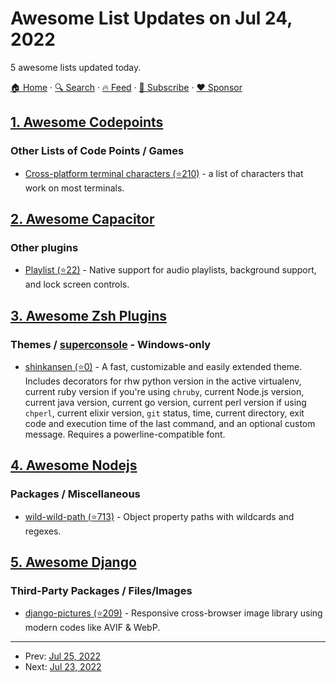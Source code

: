 # Awesome List Updates on Jul 24, 2022

5 awesome lists updated today.

[🏠 Home](/README.md) · [🔍 Search](https://www.trackawesomelist.com/search/) · [🔥 Feed](https://www.trackawesomelist.com/rss.xml) · [📮 Subscribe](https://trackawesomelist.us17.list-manage.com/subscribe?u=d2f0117aa829c83a63ec63c2f&id=36a103854c) · [❤️  Sponsor](https://github.com/sponsors/theowenyoung)



## [1. Awesome Codepoints](/content/Codepoints/awesome-codepoints/README.md)

### Other Lists of Code Points / Games

*   [Cross-platform terminal characters (⭐210)](https://github.com/ehmicky/cross-platform-terminal-characters) - a list of characters that work on most terminals.

## [2. Awesome Capacitor](/content/riderx/awesome-capacitor/README.md)

### Other plugins

*   [Playlist (⭐22)](https://github.com/phiamo/capacitor-plugin-playlist) - Native support for audio playlists, background support, and lock screen controls.

## [3. Awesome Zsh Plugins](/content/unixorn/awesome-zsh-plugins/README.md)

### Themes / [superconsole](https://github.com/alexchmykhalo/superconsole) - Windows-only

*   [shinkansen (⭐0)](https://github.com/MRZ07/shinkansen.zsh-theme) - A fast, customizable and easily extended theme. Includes decorators for rhw python version in the active virtualenv, current ruby version if you're using `chruby`, current Node.js version, current java version, current go version, current perl version if using `chperl`, current elixir version, `git` status, time, current directory, exit code and execution time of the last command, and an optional custom message. Requires a powerline-compatible font.

## [4. Awesome Nodejs](/content/sindresorhus/awesome-nodejs/README.md)

### Packages / Miscellaneous

*   [wild-wild-path (⭐713)](https://github.com/ehmicky/wild-wild-path) - Object property paths with wildcards and regexes.

## [5. Awesome Django](/content/wsvincent/awesome-django/README.md)

### Third-Party Packages / Files/Images

*   [django-pictures (⭐209)](https://github.com/codingjoe/django-pictures) - Responsive cross-browser image library using modern codes like AVIF & WebP.

---

- Prev: [Jul 25, 2022](/content/2022/07/25/README.md)
- Next: [Jul 23, 2022](/content/2022/07/23/README.md)